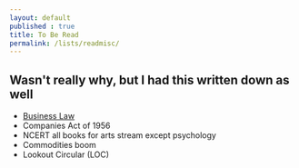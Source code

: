 ```yaml
---
layout: default
published : true
title: To Be Read
permalink: /lists/readmisc/  
---
```


## Wasn't really why, but I had this written down as well

- [Business Law](https://www.icai.org/post/sm-foundation-p2-sec-a-may2021onwards)
- Companies Act of 1956
- NCERT all books for arts stream except psychology
- Commodities boom
- Lookout Circular (LOC)
